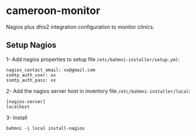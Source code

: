 # cameroon-monitor
Nagios plus dhis2 integration configuration to monitor clinics.

## Setup Nagios

1- Add nagios properties to setup file `/etc/bahmni-installer/setup.yml`:

```
nagios_contact_email: xx@gmail.com
ssmtp_auth_user: xx
ssmtp_auth_pass: xx
```

2- Add the nagios server host in inventory file `/etc/bahmni-installer/local`:

```
[nagios-server]
localhost
```

3- Install

```
bahmni -i local install-nagios
```
